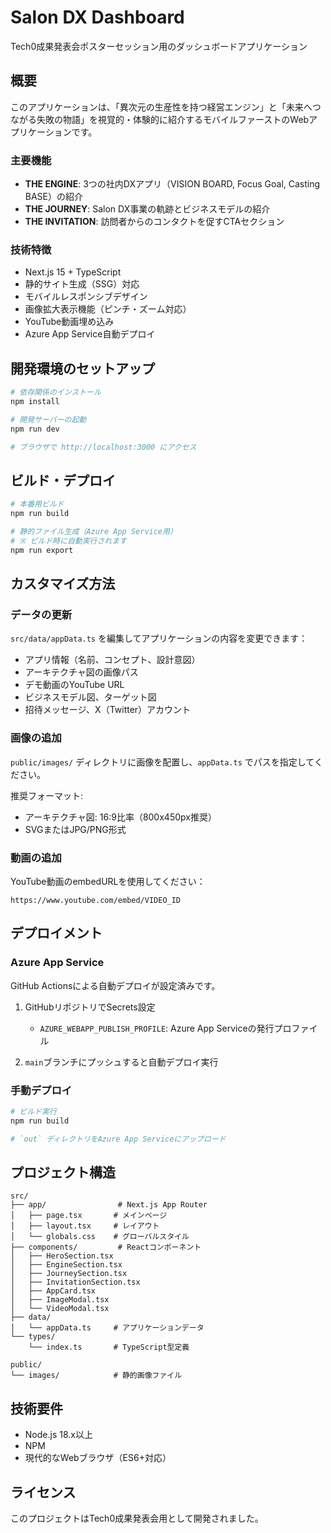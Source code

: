 # Salon DX Dashboard

Tech0成果発表会ポスターセッション用のダッシュボードアプリケーション

## 概要

このアプリケーションは、「異次元の生産性を持つ経営エンジン」と「未来へつながる失敗の物語」を視覚的・体験的に紹介するモバイルファーストのWebアプリケーションです。

### 主要機能

- **THE ENGINE**: 3つの社内DXアプリ（VISION BOARD, Focus Goal, Casting BASE）の紹介
- **THE JOURNEY**: Salon DX事業の軌跡とビジネスモデルの紹介
- **THE INVITATION**: 訪問者からのコンタクトを促すCTAセクション

### 技術特徴

- Next.js 15 + TypeScript
- 静的サイト生成（SSG）対応
- モバイルレスポンシブデザイン
- 画像拡大表示機能（ピンチ・ズーム対応）
- YouTube動画埋め込み
- Azure App Service自動デプロイ

## 開発環境のセットアップ

```bash
# 依存関係のインストール
npm install

# 開発サーバーの起動
npm run dev

# ブラウザで http://localhost:3000 にアクセス
```

## ビルド・デプロイ

```bash
# 本番用ビルド
npm run build

# 静的ファイル生成（Azure App Service用）
# ※ ビルド時に自動実行されます
npm run export
```

## カスタマイズ方法

### データの更新

`src/data/appData.ts` を編集してアプリケーションの内容を変更できます：

- アプリ情報（名前、コンセプト、設計意図）
- アーキテクチャ図の画像パス
- デモ動画のYouTube URL
- ビジネスモデル図、ターゲット図
- 招待メッセージ、X（Twitter）アカウント

### 画像の追加

`public/images/` ディレクトリに画像を配置し、`appData.ts` でパスを指定してください。

推奨フォーマット:
- アーキテクチャ図: 16:9比率（800x450px推奨）
- SVGまたはJPG/PNG形式

### 動画の追加

YouTube動画のembedURLを使用してください：
```
https://www.youtube.com/embed/VIDEO_ID
```

## デプロイメント

### Azure App Service

GitHub Actionsによる自動デプロイが設定済みです。

1. GitHubリポジトリでSecrets設定
   - `AZURE_WEBAPP_PUBLISH_PROFILE`: Azure App Serviceの発行プロファイル

2. `main`ブランチにプッシュすると自動デプロイ実行

### 手動デプロイ

```bash
# ビルド実行
npm run build

# `out` ディレクトリをAzure App Serviceにアップロード
```

## プロジェクト構造

```
src/
├── app/                # Next.js App Router
│   ├── page.tsx       # メインページ
│   ├── layout.tsx     # レイアウト
│   └── globals.css    # グローバルスタイル
├── components/         # Reactコンポーネント
│   ├── HeroSection.tsx
│   ├── EngineSection.tsx
│   ├── JourneySection.tsx
│   ├── InvitationSection.tsx
│   ├── AppCard.tsx
│   ├── ImageModal.tsx
│   └── VideoModal.tsx
├── data/
│   └── appData.ts     # アプリケーションデータ
└── types/
    └── index.ts       # TypeScript型定義

public/
└── images/            # 静的画像ファイル
```

## 技術要件

- Node.js 18.x以上
- NPM
- 現代的なWebブラウザ（ES6+対応）

## ライセンス

このプロジェクトはTech0成果発表会用として開発されました。

